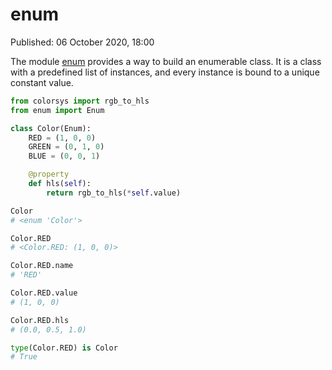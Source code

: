 # enum

Published: 06 October 2020, 18:00

The module [enum](https://docs.python.org/3/library/enum.html) provides a way to build an enumerable class. It is a class with a predefined list of instances, and every instance is bound to a unique constant value.

```python
from colorsys import rgb_to_hls
from enum import Enum

class Color(Enum):
    RED = (1, 0, 0)
    GREEN = (0, 1, 0)
    BLUE = (0, 0, 1)

    @property
    def hls(self):
        return rgb_to_hls(*self.value)

Color
# <enum 'Color'>

Color.RED
# <Color.RED: (1, 0, 0)>

Color.RED.name
# 'RED'

Color.RED.value
# (1, 0, 0)

Color.RED.hls
# (0.0, 0.5, 1.0)

type(Color.RED) is Color
# True
```
